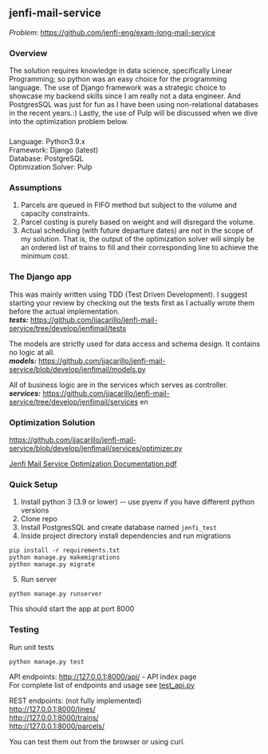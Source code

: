## jenfi-mail-service  

<i>Problem</i>: https://github.com/jenfi-eng/exam-long-mail-service  


### Overview  
The solution requires knowledge in data science, specifically Linear Programming; so python was an easy choice for the programming language. The use of Django framework was a strategic choice to showcase my backend skills since I am really not a data engineer. And PostgresSQL was just for fun as I have been using non-relational databases in the recent years.:)  Lastly, the use of Pulp will be discussed when we dive into the optimization problem below.
### 
Language: Python3.9.x  
Framework: Django (latest)  
Database: PostgreSQL  
Optimization Solver: Pulp

### Assumptions  
1. Parcels are queued in FIFO method but subject to the volume and capacity constraints.
2. Parcel costing is purely based on weight and will disregard the volume. 
3. Actual scheduling (with future departure dates) are not in the scope of my solution. That is, the output of the optimization solver will simply be an ordered list of trains to fill and their corresponding line to achieve the minimum cost.

### The Django app

This was mainly written using TDD (Test Driven Development). I suggest starting your review by checking out the tests first as I actually wrote them before the actual implementation.  
<b><i>tests:</i></b> https://github.com/jjacarillo/jenfi-mail-service/tree/develop/jenfimail/tests  
  
The models are strictly used for data access and schema design. It contains no logic at all.  
<b><i>models:</i></b> https://github.com/jjacarillo/jenfi-mail-service/blob/develop/jenfimail/models.py

All of business logic are in the services which serves as controller.   
<b><i>services:</i></b> https://github.com/jjacarillo/jenfi-mail-service/tree/develop/jenfimail/services</i></b>
en
### Optimization Solution  
https://github.com/jjacarillo/jenfi-mail-service/blob/develop/jenfimail/services/optimizer.py

[Jenfi Mail Service Optimization Documentation.pdf](https://github.com/jjacarillo/jenfi-mail-service/files/10273665/Jenfi.Mail.Service.Optimization.Documentation.pdf)

### Quick Setup
1. Install python 3 (3.9 or lower) -- use pyenv if you have different python versions
2. Clone repo
3. Install PostgresSQL and create database named `jenfi_test`
4. Inside project directory install dependencies and run migrations

```shell
pip install -r requirements.txt
python manage.py makemigrations
python manage.py migrate
```
5. Run server
```shell
python manage.py runserver
```
This should start the app at port 8000

### Testing
Run unit tests  
```shell
python manage.py test
```
API endpoints:
http://127.0.0.1:8000/api/ - API index page  
For complete list of endpoints and usage see [test_api.py](https://github.com/jjacarillo/jenfi-mail-service/blob/develop/jenfimail/tests/test_api.py#L61)

REST endpoints: (not fully implemented)  
http://127.0.0.1:8000/lines/  
http://127.0.0.1:8000/trains/  
http://127.0.0.1:8000/parcels/  

You can test them out from the browser or using curl.


